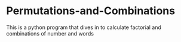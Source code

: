 # Permutations-and-Combinations
This is a python program that dives in to calculate factorial and combinations of number and words
